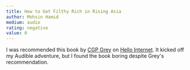 ```yaml
---
title: How to Get Filthy Rich in Rising Asia
author: Mohsin Hamid
medium: audio
rating: negative
value: 0
---
```


I was recommended this book by [CGP Grey](https://www.youtube.com/user/CGPGrey) on [Hello Internet](http://www.hellointernet.fm). It kicked off my Audible adventure, but I found the book boring despite Grey's recommendation.
